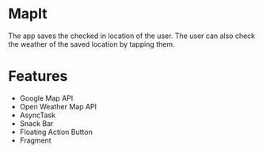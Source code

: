 # MapIt
The app saves the checked in location of the user. The user can also check the weather of the saved location by tapping them.

# Features
- Google Map API
- Open Weather Map API
- AsyncTask
- Snack Bar
- Floating Action Button
- Fragment